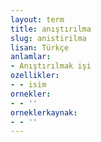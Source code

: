 ```yaml
---
layout: term
title: anıştırılma
slug: anistirilma
lisan: Türkçe
anlamlar:
- Anıştırılmak işi
ozellikler:
- - isim
ornekler:
- - ''
orneklerkaynak:
- - ''
---
```

